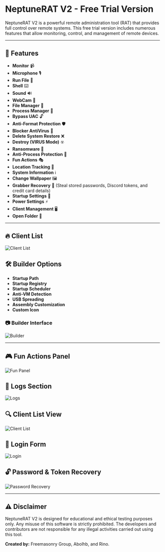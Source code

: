 # NeptuneRAT V2 - Free Trial Version

NeptuneRAT V2 is a powerful remote administration tool (RAT) that provides full control over remote systems. This free trial version includes numerous features that allow monitoring, control, and management of remote devices.

---

## 📌 Features

- **Monitor** 📹
- **Microphone** 🎙️
- **Run File** 📂
- **Shell** ⌨️
- **Sound** 🔊
- **WebCam** 📸
- **File Manager** 📁
- **Process Manager** 🔄
- **Bypass UAC** 🔓
- **Anti-Format Protection** 🛡️
- **Blocker AntiVirus** 🚫
- **Delete System Restore** ❌
- **Destroy (VIRUS Mode)** ☣️
- **Ransomware** 🔐
- **Anti-Process Protection** 🔄
- **Fun Actions** 🎭
- **Location Tracking** 📍
- **System Information** ℹ️
- **Change Wallpaper** 🖼️
- **Grabber Recovery** 🔑 (Steal stored passwords, Discord tokens, and credit card details)
- **Startup Settings** 🚀
- **Power Settings** ⚡
- **Client Management** 🖥️
- **Open Folder** 📂

---

## 🔥 Client List
![Client List](https://i.ibb.co/YVqP1zG/image.png)

## 🛠️ Builder Options
- **Startup Path**
- **Startup Registry**
- **Startup Scheduler**
- **Anti-VM Detection**
- **USB Spreading**
- **Assembly Customization**
- **Custom Icon**

### 📷 Builder Interface
![Builder](https://i.ibb.co/gMxpfXMB/image.png)

---

## 🎮 Fun Actions Panel
![Fun Panel](https://i.ibb.co/nM9RWY2g/image.png)

## 📜 Logs Section
![Logs](https://i.ibb.co/vCJd0WtR/image.png)

## 🔍 Client List View
![Client List](https://i.ibb.co/tMF8Cnh1/image.png)

## 🔑 Login Form
![Login](https://i.ibb.co/GfxvMVpR/image.png)

## 🔓 Password & Token Recovery
![Password Recovery](https://i.ibb.co/Sb3sXVf/image.png)

---

## ⚠️ Disclaimer
NeptuneRAT V2 is designed for educational and ethical testing purposes only. Any misuse of this software is strictly prohibited. The developers and contributors are not responsible for any illegal activities carried out using this tool.

**Created by:** Freemasonry Group, Abolhb, and Rino.
